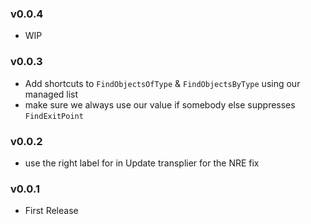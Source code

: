 ### v0.0.4
- WIP

### v0.0.3
- Add shortcuts to `FindObjectsOfType` & `FindObjectsByType` using our managed list
- make sure we always use our value if somebody else suppresses `FindExitPoint`

### v0.0.2
- use the right label for in Update transplier for the NRE fix

### v0.0.1
- First Release

